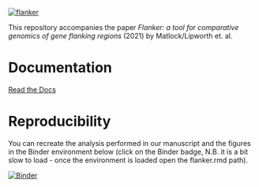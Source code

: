 [![flanker](https://github.com/wtmatlock/flanker/blob/main/docs/frontpage.png)](https://flanker.readthedocs.io/en/latest/ "Read the Docs")

This repository accompanies the paper *Flanker: a tool for comparative genomics of gene flanking regions* (2021) by Matlock/Lipworth et. al.

# Documentation
[Read the Docs](https://flanker.readthedocs.io/en/latest/)

# Reproducibility
You can recreate the analysis performed in our manuscript and the figures in the Binder environment below (click on the Binder badge, N.B. it is a bit slow to load - once the environment is loaded open the flanker.rmd path).

[![Binder](https://mybinder.org/badge_logo.svg)](https://mybinder.org/v2/gh/samlipworth/Flanker-Reproducible-Example/main?urlpath=rstudio)
